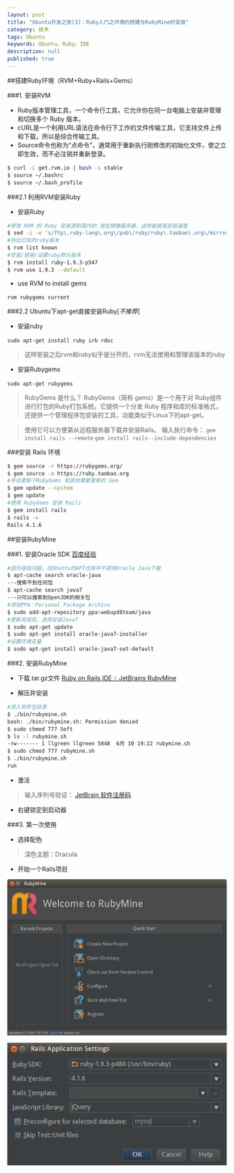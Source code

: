 ```yaml
---
layout: post
title: "Ubuntu开发之旅[3]：Ruby入门之环境的搭建与RubyMine的安装"
category: 技术
tags: Ubuntu
keywords: Ubuntu，Ruby，IDE
description: null
published: true
---
```


##搭建Ruby环境（RVM+Ruby+Rails+Gems）

###1. 安装RVM

- Ruby版本管理工具，一个命令行工具，它允许你在同一台电脑上安装并管理和切换多个 Ruby 版本。
- cURL是一个利用URL语法在命令行下工作的文件传输工具，它支持文件上传和下载，所以是综合传输工具。
- Source命令也称为“点命令”，通常用于重新执行刚修改的初始化文件，使之立即生效，而不必注销并重新登录。

```sh
$ curl -L get.rvm.io | bash -s stable
$ source ~/.bashrc
$ source ~/.bash_profile
```

###2.1 利用RVM安装Ruby

- 安装Ruby

```sh
#修改 RVM 的 Ruby 安装源到国内的 淘宝镜像服务器，这样能提高安装速度
$ sed -i -e 's/ftp\.ruby-lang\.org\/pub\/ruby/ruby\.taobao\.org\/mirrors\/ruby/g' ~/.rvm/config/db
#列出已知的ruby版本
$ rvm list known
#安装/使用/设置ruby默认版本
$ rvm install ruby-1.9.3-p547
$ rvm use 1.9.3 --default 
```

- use RVM to install gems
 
`rvm rubygems current`

###2.2 Ubuntu下apt-get直接安装Ruby[*不推荐*]

- 安装ruby

`sudo apt-get install ruby irb rdoc`

>这样安装之后rvm和ruby似乎是分开的，rvm无法使用和管理该版本的ruby

- 安装Rubygems

`sudo apt-get rubygems`

> RubyGems 是什么？
> RubyGems（简称 gems）是一个用于对 Ruby组件进行打包的Ruby打包系统。它提供一个分发 Ruby 程序和库的标准格式，还提供一个管理程序包安装的工具，功能类似于Linux下的apt-get。

> 使用它可以方便第从远程服务器下载并安装Rails。
> 输入执行命令：
`gem install rails --remote`
`gem install rails--include-dependencies`

###安装 Rails 环境

```sh
$ gem source -r https://rubygems.org/
$ gem source -a https://ruby.taobao.org
#手动更新下RubyGems 和其他需要更新的 Gem
$ gem update --system
$ gem update
#使用 RubyGems 安装 Rails
$ gem install rails
$ rails -v
Rails 4.1.6
```


##安装RubyMine

###1. 安装Oracle SDK
[百度经验](http://jingyan.baidu.com/article/7f766daf5e20944101e1d02b.html)

```sh
#因为版权问题，在Ubuntu的APT仓库中不提供Oracle Java下载
$ apt-cache search oracle-java　
---搜索不到任何包
$ apt-cache search java7
---只可以搜索到OpenJDK的相关包
#添加PPA：Personal Package Archive
$ sudo add-apt-repository ppa:webupd8team/java
#更新完成后，选择安装Java7
$ sudo apt-get update
$ sudo apt-get install oracle-java7-installer
#设置环境变量
$ sudo apt-get install oracle-java7-set-default
```

###2. 安装RubyMine
- 下载.tar.gz文件
[Ruby on Rails IDE :: JetBrains RubyMine](http://www.jetbrains.com/ruby/)

- 解压并安装

```sh
#进入软件包目录
$ ./bin/rubymine.sh
bash: ./bin/rubymine.sh: Permission denied
$ sudo chmod 777 Soft
$ ls -l rubymine.sh
-rw------- 1 llgreen llgreen 5848  6月 10 19:22 rubymine.sh
$ sudo chmod 777 rubymine.sh
$ ./bin/rubymine.sh
run
```

- 激活
> 输入序列号验证：
[JetBrain 软件注册码](http://peter2009.iteye.com/blog/1975994)

- 右键锁定到启动器

###3. 第一次使用

- 选择配色

> 深色主题：Dracula

- 开始一个Rails项目

![1](/public/img/tech/0926-1.png)

![2](/public/img/tech/0926-2.png)